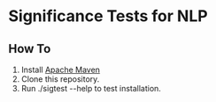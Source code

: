 # Significance Tests for NLP

## How To

1. Install [Apache Maven](https://maven.apache.org/install.html)
2. Clone this repository.
3. Run ./sigtest --help to test installation.


